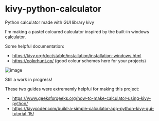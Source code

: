 # kivy-python-calculator
Python calculator made with GUI library kivy

I'm making a pastel coloured calculator inspired by the built-in windows calculator.

Some helpful documentation:
* https://kivy.org/doc/stable/installation/installation-windows.html
* https://colorhunt.co/ (good colour schemes here for your projects)

![image](https://github.com/sacha505/kivy-python-calculator/assets/132931391/df730b01-2698-484f-88b7-dbdbdffb07bd)


Still a work in progress!

These two guides were extrememly helpful for making this project:
* https://www.geeksforgeeks.org/how-to-make-calculator-using-kivy-python/
* https://kivycoder.com/build-a-simple-calculator-app-python-kivy-gui-tutorial-15/
